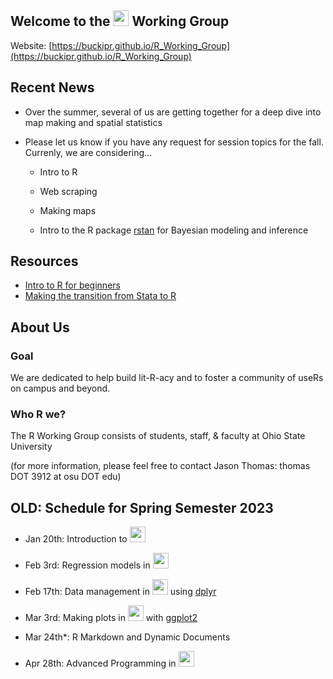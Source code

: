 ## Welcome to the <img src="https://www.r-project.org/logo/Rlogo.png" width="25"> Working Group

Website: [https://buckipr.github.io/R_Working_Group](https://buckipr.github.io/R_Working_Group)


## Recent News

* Over the summer, several of us are getting together for a deep dive into map making and spatial statistics

* Please let us know if you have any request for session topics for the fall.  Currenly, we are considering...

  + Intro to R
  
  + Web scraping
  
  + Making maps
  
  + Intro to the R package [rstan](https://cran.r-project.org/web/packages/rstan/vignettes/rstan.html) for Bayesian modeling and inference

## **Resources**

* [Intro to R for beginners](https://buckipr.github.io/R_Working_Group/intro_r/intro_r.html#1)
* [Making the transition from Stata to R](transition2R/README.md)

## **About Us**

### Goal

We are dedicated to help build lit-R-acy and to foster a community of useRs on campus and beyond.

### Who R we?

The R Working Group consists of students, staff, & faculty at Ohio State University 

(for more information, please feel free to contact Jason Thomas: thomas DOT 3912 at osu DOT edu)


## **OLD: Schedule for Spring Semester 2023**

* Jan 20th: Introduction to <img src="https://www.r-project.org/logo/Rlogo.png" width="25">

* Feb 3rd: Regression models in <img src="https://www.r-project.org/logo/Rlogo.png" width="25">

* Feb 17th: Data management in <img src="https://www.r-project.org/logo/Rlogo.png" width="25"> using [dplyr](https://dplyr.tidyverse.org/)

* Mar 3rd: Making plots in <img src="https://www.r-project.org/logo/Rlogo.png" width="25"> with [ggplot2](https://ggplot2.tidyverse.org/)

* Mar 24th*: R Markdown and Dynamic Documents

* Apr 28th: Advanced Programming in <img src="https://www.r-project.org/logo/Rlogo.png" width="25">

